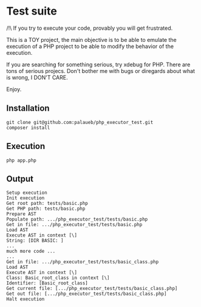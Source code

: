 # Test suite

/!\ If you try to execute your code, provably you will get frustrated.

This is a TOY project, the main objective is to be able to emulate the execution of a PHP project to be able to modify the behavior of the execution.

If you are searching for something serious, try xdebug for PHP. There are tons of serious projecs. Don't bother me with bugs or diregards about what is wrong, I DON'T CARE.

Enjoy.

## Installation

```
git clone git@github.com:palaueb/php_executor_test.git
composer install
```

## Execution
```
php app.php
```

## Output

```
Setup execution
Init execution
Get root path: tests/basic.php
Get PHP path: tests/basic.php
Prepare AST
Populate path: .../php_executor_test/tests/basic.php
Get in file: .../php_executor_test/tests/basic.php
Load AST
Execute AST in context [\]
String: [DIR BASIC: ]
...
much more code ...
...
Get in file: .../php_executor_test/tests/basic_class.php
Load AST
Execute AST in context [\]
Class: Basic_root_class in context [\]
Identifier: [Basic_root_class]
Get current file: [.../php_executor_test/tests/basic_class.php]
Get out file: [.../php_executor_test/tests/basic_class.php]
Halt execution
```





